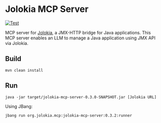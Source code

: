 # Jolokia MCP Server

[![Test](https://github.com/jolokia/jolokia-mcp-server/actions/workflows/test.yaml/badge.svg)](https://github.com/jolokia/jolokia-mcp-server/actions/workflows/test.yaml)

MCP server for [Jolokia](https://jolokia.org/), a JMX-HTTP bridge for Java applications. This MCP server enables an LLM to manage a Java application using JMX API via Jolokia.

## Build

```console
mvn clean install
```

## Run

```console
java -jar target/jolokia-mcp-server-0.3.0-SNAPSHOT.jar [Jolokia URL]
```

Using JBang:

```console
jbang run org.jolokia.mcp:jolokia-mcp-server:0.3.2:runner
```
